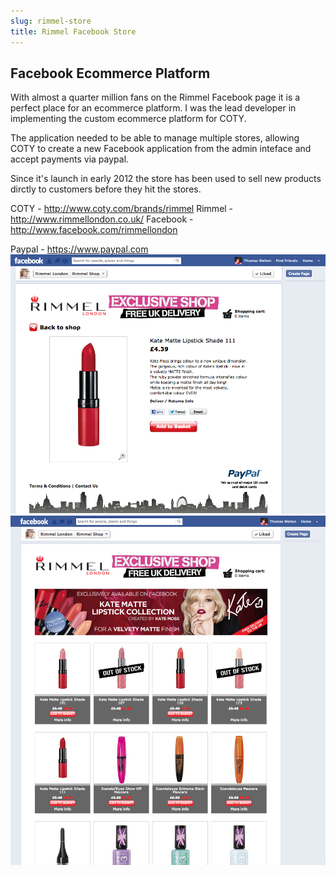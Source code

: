 ```yaml
---
slug: rimmel-store
title: Rimmel Facebook Store
---
```


## Facebook Ecommerce Platform

With almost a quarter million fans on the Rimmel Facebook page it is a perfect place for an ecommerce platform. I was the lead developer in implementing the custom ecommerce platform for COTY.

The application needed to be able to manage multiple stores, allowing COTY to create a new Facebook application from the admin inteface and accept payments via paypal.

Since it's launch in early 2012 the store has been used to sell new products dirctly to customers before they hit the stores.


COTY - http://www.coty.com/brands/rimmel
Rimmel - http://www.rimmellondon.co.uk/
Facebook - http://www.facebook.com/rimmellondon

Paypal - https://www.paypal.com
![alt text](product.png "Screenshot")
![alt text](products.png "Screenshot")
